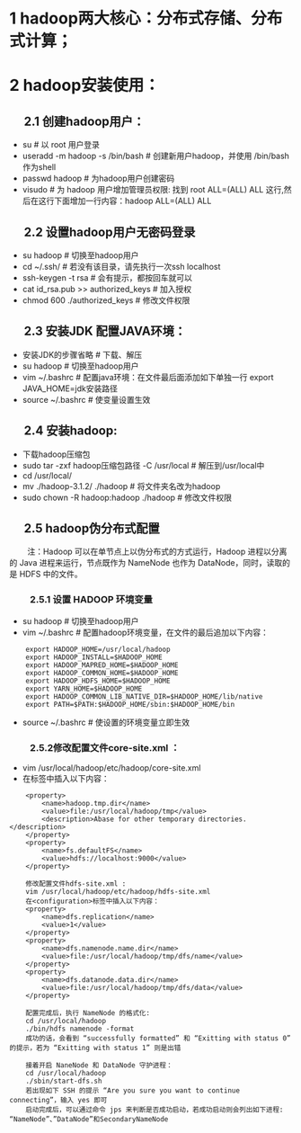 # 1 hadoop两大核心：分布式存储、分布式计算；

# 2 hadoop安装使用：
## &#8195; 2.1 创建hadoop用户：
+ su              # 以 root 用户登录
+ useradd -m hadoop -s /bin/bash   # 创建新用户hadoop，并使用 /bin/bash 作为shell
+ passwd hadoop	# 为hadoop用户创建密码
+ visudo		# 为 hadoop 用户增加管理员权限: 找到 root ALL=(ALL) ALL 这行,然后在这行下面增加一行内容：hadoop ALL=(ALL) ALL
		
## &#8195; 2.2 设置hadoop用户无密码登录
+ su hadoop	# 切换至hadoop用户
+ cd ~/.ssh/      # 若没有该目录，请先执行一次ssh localhost
+ ssh-keygen -t rsa	# 会有提示，都按回车就可以
+ cat id_rsa.pub >> authorized_keys	# 加入授权
+ chmod 600 ./authorized_keys	# 修改文件权限
		
## &#8195; 2.3 安装JDK 配置JAVA环境：
+ 安装JDK的步骤省略	# 下载、解压
+ su hadoop	# 切换至hadoop用户
+ vim ~/.bashrc	# 配置java环境：在文件最后面添加如下单独一行
export  JAVA_HOME=jdk安装路径
+ source ~/.bashrc    # 使变量设置生效
		
## &#8195; 2.4 安装hadoop:
+ 下载hadoop压缩包
+ sudo tar -zxf hadoop压缩包路径 -C /usr/local    # 解压到/usr/local中
+ cd /usr/local/
+ mv ./hadoop-3.1.2/ ./hadoop            # 将文件夹名改为hadoop
+ sudo chown -R hadoop:hadoop ./hadoop        # 修改文件权限
		
## &#8195; 2.5 hadoop伪分布式配置
&#8195;&#8195; 注：Hadoop 可以在单节点上以伪分布式的方式运行，Hadoop 进程以分离的 Java 进程来运行，节点既作为 NameNode 也作为 DataNode，同时，读取的是 HDFS 中的文件。
		
### &#8195;&#8195; 2.5.1 设置 HADOOP 环境变量
+ su hadoop	# 切换至hadoop用户
+ vim ~/.bashrc	# 配置hadoop环境变量，在文件的最后追加以下内容：
```
	export HADOOP_HOME=/usr/local/hadoop
	export HADOOP_INSTALL=$HADOOP_HOME
	export HADOOP_MAPRED_HOME=$HADOOP_HOME
	export HADOOP_COMMON_HOME=$HADOOP_HOME
	export HADOOP_HDFS_HOME=$HADOOP_HOME
	export YARN_HOME=$HADOOP_HOME
	export HADOOP_COMMON_LIB_NATIVE_DIR=$HADOOP_HOME/lib/native
	export PATH=$PATH:$HADOOP_HOME/sbin:$HADOOP_HOME/bin
```
+ source ~/.bashrc	# 使设置的环境变量立即生效

### &#8195;&#8195; 2.5.2修改配置文件core-site.xml ：
+ vim /usr/local/hadoop/etc/hadoop/core-site.xml
+ 在<configuration>标签中插入以下内容：
```
	<property>
		<name>hadoop.tmp.dir</name>
		<value>file:/usr/local/hadoop/tmp</value>
		<description>Abase for other temporary directories.</description>
	</property>
	<property>
		<name>fs.defaultFS</name>
		<value>hdfs://localhost:9000</value>
	</property>
```

		修改配置文件hdfs-site.xml :
		vim /usr/local/hadoop/etc/hadoop/hdfs-site.xml
		在<configuration>标签中插入以下内容：
		<property>
			<name>dfs.replication</name>
			<value>1</value>
		</property>
		<property>
			<name>dfs.namenode.name.dir</name>
			<value>file:/usr/local/hadoop/tmp/dfs/name</value>
		</property>
		<property>
			<name>dfs.datanode.data.dir</name>
			<value>file:/usr/local/hadoop/tmp/dfs/data</value>
		</property>

		配置完成后，执行 NameNode 的格式化:
		cd /usr/local/hadoop
		./bin/hdfs namenode -format
		成功的话，会看到 “successfully formatted” 和 “Exitting with status 0” 的提示，若为 “Exitting with status 1” 则是出错

		接着开启 NaneNode 和 DataNode 守护进程：
		cd /usr/local/hadoop
		./sbin/start-dfs.sh
		若出现如下 SSH 的提示 “Are you sure you want to continue connecting”，输入 yes 即可
		启动完成后，可以通过命令 jps 来判断是否成功启动，若成功启动则会列出如下进程: “NameNode”、”DataNode”和SecondaryNameNode
